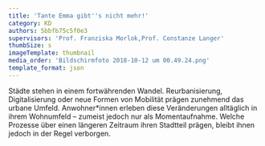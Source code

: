```yaml
---
title: 'Tante Emma gibt''s nicht mehr!'
category: KD
authors: 5bbfb75c5f0e3
supervisors: 'Prof. Franziska Morlok,Prof. Constanze Langer'
thumbSize: s
imageTemplate: thumbnail
media_order: 'Bildschirmfoto 2018-10-12 um 00.49.24.png'
template_format: json
---
```


Städte stehen in einem fortwährenden Wandel. Reurbanisierung, Digitalisierung oder neue Formen von Mobilität prägen zunehmend das urbane Umfeld. Anwohner*innen erleben diese Veränderungen alltäglich in ihrem Wohnumfeld – zumeist jedoch nur als Momentaufnahme. Welche Prozesse über einen längeren Zeitraum ihren Stadtteil prägen, bleibt ihnen jedoch in der Regel verborgen.